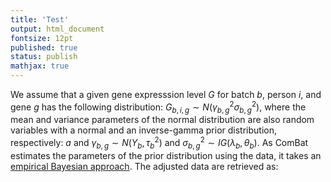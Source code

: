 ```yaml
---
title: 'Test'
output: html_document
fontsize: 12pt
published: true
status: publish
mathjax: true
---
```


We assume that a given gene expresssion level $G$ for batch $b$, person $i$, and gene $g$ has the following distribution: $G_{b,i,g} \sim N(\gamma_{b,g}^2 \sigma^2_{b,g})$, where the mean and variance parameters of the normal distribution are also random variables with a normal and an inverse-gamma prior distribution, respectively: $a$ and $\gamma_{b,g} \sim N(Y_b,\tau^2_b)$ and $\sigma^2_{b,g}\sim IG(\lambda_b,\theta_b)$.  As ComBat estimates the parameters of the prior distribution using the data, it takes an [empirical Bayesian approach](https://en.wikipedia.org/wiki/Empirical_Bayes_method). The adjusted data are retrieved as:
